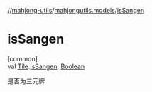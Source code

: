 //[mahjong-utils](../../index.md)/[mahjongutils.models](index.md)/[isSangen](is-sangen.md)

# isSangen

[common]\
val [Tile](-tile/index.md).[isSangen](is-sangen.md): [Boolean](https://kotlinlang.org/api/latest/jvm/stdlib/kotlin/-boolean/index.html)

是否为三元牌
